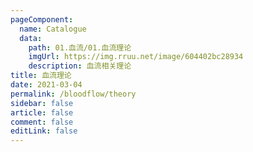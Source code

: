 ```yaml
---
pageComponent: 
  name: Catalogue
  data: 
    path: 01.血流/01.血流理论
    imgUrl: https://img.rruu.net/image/604402bc28934
    description: 血流相关理论
title: 血流理论
date: 2021-03-04
permalink: /bloodflow/theory
sidebar: false
article: false
comment: false
editLink: false
---
```


